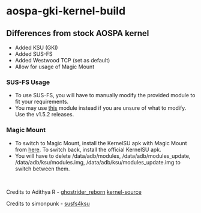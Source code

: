 # aospa-gki-kernel-build
## Differences from stock AOSPA kernel
- Added KSU (GKI)
- Added SUS-FS
- Added Westwood TCP (set as default)
- Allow for usage of Magic Mount

### SUS-FS Usage
- To use SUS-FS, you will have to manually modify the provided module to fit your requirements.
- You may use [this](https://github.com/bryanyee33/aospa-gki-kernel-build/tree/modules) module instead if you are unsure of what to modify. Use the v1.5.2 releases.

### Magic Mount
- To switch to Magic Mount, install the KernelSU apk with Magic Mount from [here](https://github.com/armv7a/KernelSU/releases). To switch back, install the official KernelSU apk.
- You will have to delete /data/adb/modules, /data/adb/modules_update, /data/adb/ksu/modules.img, /data/adb/ksu/modules_update.img to switch between them.

<p>&nbsp;</p>

Credits to Adithya R - [ghostrider_reborn](https://github.com/ghostrider-reborn)
[kernel-source](https://github.com/pa-gr/android_kernel_xiaomi_sm8450)

Credits to simonpunk - [susfs4ksu](https://gitlab.com/simonpunk/susfs4ksu)
